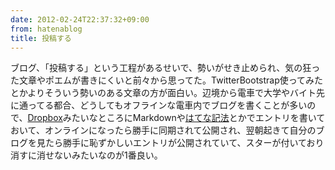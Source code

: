 ```yaml
---
date: 2012-02-24T22:37:32+09:00
from: hatenablog
title: 投稿する
---
```


<p>ブログ、「投稿する」という工程があるせいで、勢いがせき止められ、気の狂った文章やポエムが書きにくいと前々から思ってた。TwitterBootstrap使ってみたとかよりそういう勢いのある文章の方が面白い。辺境から電車で大学やバイト先に通ってる都合、どうしてもオフラインな電車内でブログを書くことが多いので、<a class="keyword" href="http://d.hatena.ne.jp/keyword/Dropbox">Dropbox</a>みたいなところにMarkdownや<a class="keyword" href="http://d.hatena.ne.jp/keyword/%A4%CF%A4%C6%A4%CA%B5%AD%CB%A1">はてな記法</a>とかでエントリを書いておいて、オンラインになったら勝手に同期されて公開され、翌朝起きて自分のブログを見たら勝手に恥ずかしいエントリが公開されていて、スターが付いており消すに消せないみたいなのが1番良い。</p>

